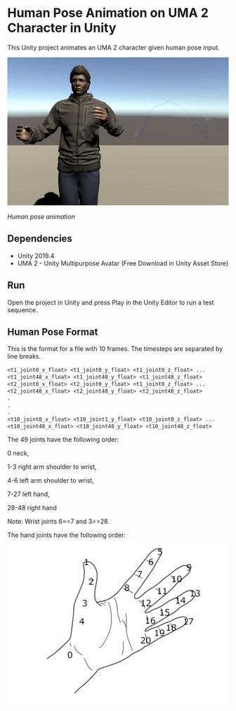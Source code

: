 # Human Pose Animation on UMA 2 Character in Unity

This Unity project animates an UMA 2 character given human pose input.
    
![Human pose animation](https://github.com/mrebol/human-pose-animation/blob/master/media/human-pose-animation.gif)

*Human pose animation*


## Dependencies
+ Unity 2019.4
+ UMA 2 - Unity Multipurpose Avatar (Free Download in Unity Asset Store)


## Run

Open the project in Unity and press Play in the Unity Editor to run a test sequence.

## Human Pose Format
This is the format for a file with 10 frames. The timesteps are separated by line breaks. 
```
<t1_joint0_x_float> <t1_joint0_y_float> <t1_joint0_z_float> ... <t1_joint48_x_float> <t1_joint48_y_float> <t1_joint48_z_float>   
<t2_joint0_x_float> <t2_joint0_y_float> <t1_joint0_z_float> ... <t2_joint48_x_float> <t2_joint48_y_float> <t2_joint48_z_float>   
.
.
.
<t10_joint0_x_float> <t10_joint1_y_float> <t10_joint0_z_float> ... <t10_joint48_x_float> <t10_joint48_y_float> <t10_joint48_z_float>   
```
The 49 joints have the following order:

0 neck, 

1-3 right arm shoulder to wrist, 

4-6 left arm shoulder to wrist, 

7-27 left hand,

28-48 right hand

Note: Wrist joints 6==7 and 3==28.

The hand joints have the following order:
![Hand joints](https://github.com/mrebol/human-pose-animation/blob/master/media/hand-joints.png)
